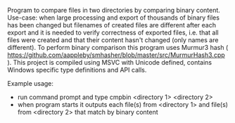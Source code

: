 Program to compare files in two directories by comparing binary content. Use-case: when large processing and export of thousands of binary files has been changed but filenames of created files are different after each export and it is needed to verify correctness of exported files, i.e. that all files were created and that their content hasn't changed (only names are different). To perform binary comparison this program uses Murmur3 hash ( https://github.com/aappleby/smhasher/blob/master/src/MurmurHash3.cpp ). This project is compiled using MSVC with Unicode defined, contains Windows specific type definitions and API calls.
      
Example usage:    
     
- run command prompt and type cmpbin <directory 1> <directory 2>
- when program starts it outputs each file(s) from <directory 1> and file(s) from <directory 2> that match by binary content
